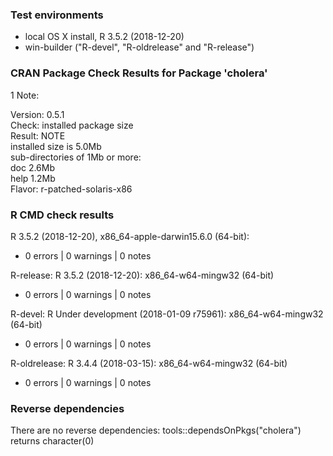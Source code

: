 ### Test environments

* local OS X install, R 3.5.2 (2018-12-20)
* win-builder ("R-devel", "R-oldrelease" and "R-release")


### CRAN Package Check Results for Package 'cholera'

1 Note:

Version: 0.5.1   
Check: installed package size   
Result: NOTE   
     installed size is 5.0Mb   
     sub-directories of 1Mb or more:   
     doc 2.6Mb   
     help 1.2Mb   
Flavor: r-patched-solaris-x86


### R CMD check results

R 3.5.2 (2018-12-20), x86_64-apple-darwin15.6.0 (64-bit):

* 0 errors | 0 warnings | 0 notes


R-release: R 3.5.2 (2018-12-20): x86_64-w64-mingw32 (64-bit)

* 0 errors | 0 warnings | 0 notes


R-devel: R Under development (2018-01-09 r75961): x86_64-w64-mingw32 (64-bit)

* 0 errors | 0 warnings | 0 notes


R-oldrelease: R 3.4.4 (2018-03-15): x86_64-w64-mingw32 (64-bit)

* 0 errors | 0 warnings | 0 notes


### Reverse dependencies

There are no reverse dependencies:
  tools::dependsOnPkgs("cholera") returns character(0)
